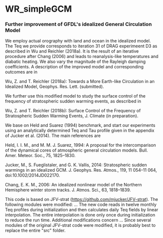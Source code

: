 # WR_simpleGCM
### Further improvement of GFDL's idealized General Circulation Model

We employ actual orography with land and ocean in the idealized model. The Teq we provide corresponds to iteration 31 of DRAG experimeent D3 as described in Wu and Reichler (2018a). It is the result of an iterative procedure after Chang (2006) and leads to reanalysis-like temperatures and diabatic heating. We also vary the magnitude of the Rayleigh damping coefficients. A description of the improved model and corresponding outcomes are in 

Wu, Z. and T. Reichler (2018a): Towards a More Earth-like Circulation in an Idealized Model, Geophys. Res. Lett. (submitted).

We further use this modified model to study the surface control of the frequency of stratospheric sudden warming events, as described in 

Wu, Z. and T. Reichler (2018b): Surface Control of the Frequency of Stratospheric Sudden Warming Events, J. Climate (in preparation).

We base on Held and Suarez (1994) benchmark, and start our experiments using an analytically determined Teq and Tau profile given in the appendix of Jucker et al. (2014). The main references are

Held, I. I. M., and M. M. J. Suarez, 1994: A proposal for the intercomparison of the dynamical cores of atmospheric general circulation models. Bull. Amer. Meteor. Soc., 75, 1825–1830.

Jucker, M., S. Fueglistaler, and G. K. Vallis, 2014: Stratospheric sudden warmings in an idealized GCM. J. Geophys. Res. Atmos., 119, 11 054–11 064, doi:10.1002/2014JD022170.

Chang, E. K. M., 2006: An idealized nonlinear model of the Northern Hemisphere winter storm tracks. J. Atmos. Sci., 63, 1818–1839.

This code is based on JFV-strat (https://github.com/mjucker/JFV-strat). The following modules were modified: ... The new code reads in twelve monthly Teq profiles during initialization and then calculates daily Teq fields by linear interpolation. The entire interpolation is done only once during initialization to reduce the run time. Additional modifications concern ... Since several modules of the original JFV-strat code were modified, it is probably best to replace the entire "src" folder. 
